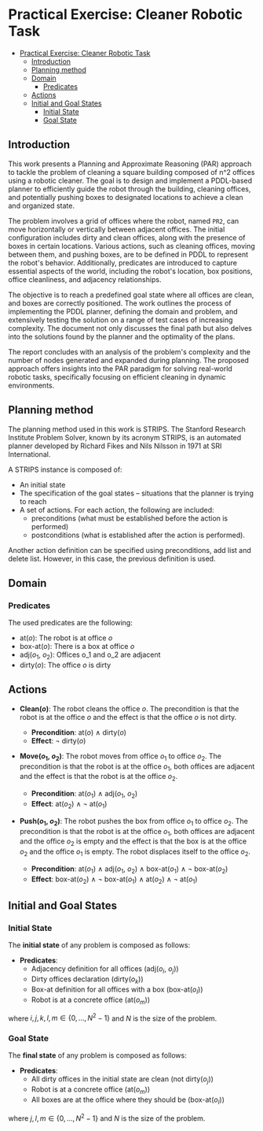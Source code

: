 # Practical Exercise: Cleaner Robotic Task
- [Practical Exercise: Cleaner Robotic Task](#practical-exercise-cleaner-robotic-task)
  - [Introduction](#introduction)
  - [Planning method](#planning-method)
  - [Domain](#domain)
    - [Predicates](#predicates)
  - [Actions](#actions)
  - [Initial and Goal States](#initial-and-goal-states)
    - [Initial State](#initial-state)
    - [Goal State](#goal-state)

## Introduction
This work presents a Planning and Approximate Reasoning (PAR) approach to tackle the problem of cleaning a square building composed of n^2 offices using a robotic cleaner. The goal is to design and implement a PDDL-based planner to efficiently guide the robot through the building, cleaning offices, and potentially pushing boxes to designated locations to achieve a clean and organized state.

The problem involves a grid of offices where the robot, named `PR2`, can move horizontally or vertically between adjacent offices. The initial configuration includes dirty and clean offices, along with the presence of boxes in certain locations. Various actions, such as cleaning offices, moving between them, and pushing boxes, are to be defined in PDDL to represent the robot's behavior. Additionally, predicates are introduced to capture essential aspects of the world, including the robot's location, box positions, office cleanliness, and adjacency relationships.

The objective is to reach a predefined goal state where all offices are clean, and boxes are correctly positioned. The work outlines the process of implementing the PDDL planner, defining the domain and problem, and extensively testing the solution on a range of test cases of increasing complexity. The document not only discusses the final path but also delves into the solutions found by the planner and the optimality of the plans.

The report concludes with an analysis of the problem's complexity and the number of nodes generated and expanded during planning. The proposed approach offers insights into the PAR paradigm for solving real-world robotic tasks, specifically focusing on efficient cleaning in dynamic environments.

## Planning method
The planning method used in this work is STRIPS. The Stanford Research Institute Problem Solver, known by its acronym STRIPS, is an automated planner developed by Richard Fikes and Nils Nilsson in 1971 at SRI International.

A STRIPS instance is composed of:

- An initial state
- The specification of the goal states – situations that the planner is trying to reach
- A set of actions. For each action, the following are included:
    - preconditions (what must be established before the action is performed)
    - postconditions (what is established after the action is performed).

Another action definition can be specified using preconditions, add list and delete list. However, in this case, the previous definition is used.

## Domain

### Predicates

The used predicates are the following:

- at($o$): The robot is at office $o$
- box-at($o$): There is a box at office $o$
- adj($o_1$, $o_2$): Offices o_1 and o_2 are adjacent
- dirty($o$): The office $o$ is dirty

## Actions

- **Clean($o$)**: The robot cleans the office $o$. The precondition is that the robot is at the office $o$ and the effect is that the office $o$ is not dirty.
    - **Precondition**: at($o$) $\land$ dirty($o$)
    - **Effect**: $\neg$ dirty($o$)

- **Move($o_1$, $o_2$)**: The robot moves from office $o_1$ to office $o_2$. The precondition is that the robot is at the office $o_1$, both offices are adjacent and the effect is that the robot is at the office $o_2$.
    - **Precondition**: at($o_1$) $\land$ adj($o_1$, $o_2$)
    - **Effect**: at($o_2$) $\land$ $\neg$ at($o_1$)

- **Push($o_1$, $o_2$)**: The robot pushes the box from office $o_1$ to office $o_2$. The precondition is that the robot is at the office $o_1$, both offices are adjacent and the office $o_2$ is empty and the effect is that the box is at the office $o_2$ and the office $o_1$ is empty.
The robot displaces itself to the office $o_2$.
    - **Precondition**: at($o_1$) $\land$ adj($o_1$, $o_2$) $\land$ box-at($o_1$) $\land$ $\neg$ box-at($o_2$)
    - **Effect**: box-at($o_2$) $\land$ $\neg$ box-at($o_1$) $\land$ at($o_2$) $\land$ $\neg$ at($o_1$)

## Initial and Goal States

### Initial State
The **initial state** of any problem is composed as follows:

- **Predicates**: 
    - Adjacency definition for all offices (adj($o_i$, $o_j$))
    - Dirty offices declaration (dirty($o_k$))
    - Box-at definition for all offices with a box (box-at($o_l$))
    - Robot is at a concrete office (at($o_m$))

where $i, j, k, l, m \in \{0, \dots , N^2 - 1\}$ and $N$ is the size of the problem.

### Goal State
The **final state** of any problem is composed as follows:

- **Predicates**: 
    - All dirty offices in the initial state are clean (not dirty($o_j$))
    - Robot is at a concrete office (at($o_m$))
    - All boxes are at the office where they should be (box-at($o_l$))

where $j, l, m \in \{0, \dots , N^2 - 1\}$ and $N$ is the size of the problem.



